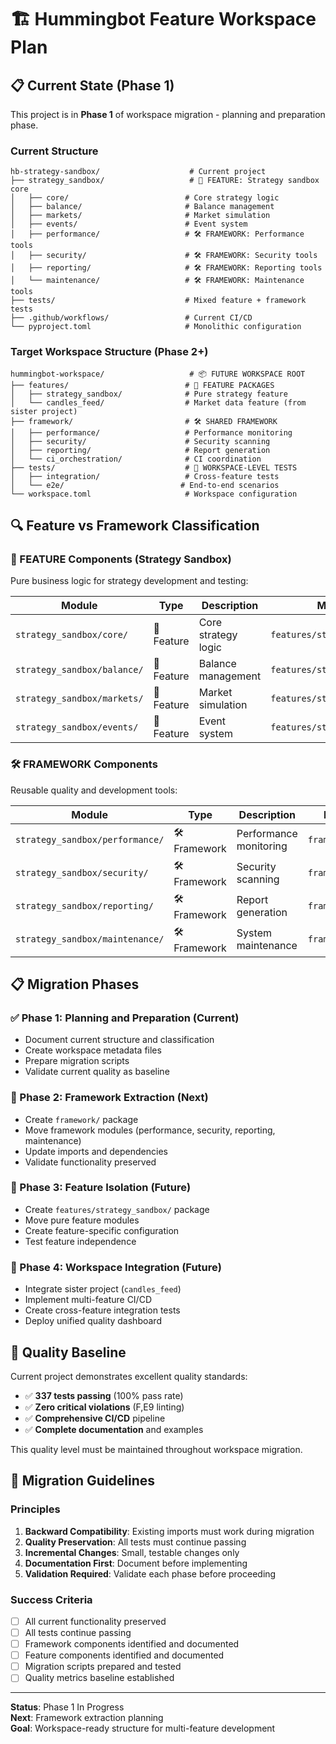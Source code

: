 # 🏗️ **Hummingbot Feature Workspace Plan**

## 📋 **Current State (Phase 1)**

This project is in **Phase 1** of workspace migration - planning and preparation phase.

### **Current Structure**
```
hb-strategy-sandbox/                    # Current project
├── strategy_sandbox/                   # 🎯 FEATURE: Strategy sandbox core
│   ├── core/                          # Core strategy logic
│   ├── balance/                       # Balance management  
│   ├── markets/                       # Market simulation
│   ├── events/                        # Event system
│   ├── performance/                   # 🛠️ FRAMEWORK: Performance tools
│   ├── security/                      # 🛠️ FRAMEWORK: Security tools
│   ├── reporting/                     # 🛠️ FRAMEWORK: Reporting tools
│   └── maintenance/                   # 🛠️ FRAMEWORK: Maintenance tools
├── tests/                             # Mixed feature + framework tests
├── .github/workflows/                 # Current CI/CD
└── pyproject.toml                     # Monolithic configuration
```

### **Target Workspace Structure (Phase 2+)**
```
hummingbot-workspace/                   # 📦 FUTURE WORKSPACE ROOT
├── features/                          # 🎯 FEATURE PACKAGES
│   ├── strategy_sandbox/              # Pure strategy feature
│   └── candles_feed/                  # Market data feature (from sister project)
├── framework/                         # 🛠️ SHARED FRAMEWORK
│   ├── performance/                   # Performance monitoring
│   ├── security/                      # Security scanning
│   ├── reporting/                     # Report generation
│   └── ci_orchestration/              # CI coordination
├── tests/                             # 🧪 WORKSPACE-LEVEL TESTS
│   ├── integration/                   # Cross-feature tests
│   └── e2e/                          # End-to-end scenarios
└── workspace.toml                     # Workspace configuration
```

## 🔍 **Feature vs Framework Classification**

### **🎯 FEATURE Components (Strategy Sandbox)**
Pure business logic for strategy development and testing:

| Module | Type | Description | Migration Target |
|--------|------|-------------|------------------|
| `strategy_sandbox/core/` | 🎯 Feature | Core strategy logic | `features/strategy_sandbox/core/` |
| `strategy_sandbox/balance/` | 🎯 Feature | Balance management | `features/strategy_sandbox/balance/` |
| `strategy_sandbox/markets/` | 🎯 Feature | Market simulation | `features/strategy_sandbox/markets/` |
| `strategy_sandbox/events/` | 🎯 Feature | Event system | `features/strategy_sandbox/events/` |

### **🛠️ FRAMEWORK Components**
Reusable quality and development tools:

| Module | Type | Description | Migration Target |
|--------|------|-------------|------------------|
| `strategy_sandbox/performance/` | 🛠️ Framework | Performance monitoring | `framework/performance/` |
| `strategy_sandbox/security/` | 🛠️ Framework | Security scanning | `framework/security/` |
| `strategy_sandbox/reporting/` | 🛠️ Framework | Report generation | `framework/reporting/` |
| `strategy_sandbox/maintenance/` | 🛠️ Framework | System maintenance | `framework/maintenance/` |

## 📋 **Migration Phases**

### **✅ Phase 1: Planning and Preparation** (Current)
- Document current structure and classification
- Create workspace metadata files
- Prepare migration scripts
- Validate current quality as baseline

### **🔄 Phase 2: Framework Extraction** (Next)
- Create `framework/` package
- Move framework modules (performance, security, reporting, maintenance)
- Update imports and dependencies
- Validate functionality preserved

### **🎯 Phase 3: Feature Isolation** (Future)
- Create `features/strategy_sandbox/` package
- Move pure feature modules
- Create feature-specific configuration
- Test feature independence

### **🚀 Phase 4: Workspace Integration** (Future)
- Integrate sister project (`candles_feed`)
- Implement multi-feature CI/CD
- Create cross-feature integration tests
- Deploy unified quality dashboard

## 🎯 **Quality Baseline**

Current project demonstrates excellent quality standards:
- ✅ **337 tests passing** (100% pass rate)
- ✅ **Zero critical violations** (F,E9 linting)
- ✅ **Comprehensive CI/CD** pipeline
- ✅ **Complete documentation** and examples

This quality level must be maintained throughout workspace migration.

## 📖 **Migration Guidelines**

### **Principles**
1. **Backward Compatibility**: Existing imports must work during migration
2. **Quality Preservation**: All tests must continue passing
3. **Incremental Changes**: Small, testable changes only
4. **Documentation First**: Document before implementing
5. **Validation Required**: Validate each phase before proceeding

### **Success Criteria**
- [ ] All current functionality preserved
- [ ] All tests continue passing
- [ ] Framework components identified and documented
- [ ] Feature components identified and documented
- [ ] Migration scripts prepared and tested
- [ ] Quality metrics baseline established

---

**Status**: Phase 1 In Progress  
**Next**: Framework extraction planning  
**Goal**: Workspace-ready structure for multi-feature development